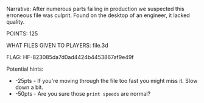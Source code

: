 Narrative:
After numerous parts failing in production we suspected this erroneous file was culprit. Found on the 
desktop of an engineer, it lacked quality.

POINTS:
125

WHAT FILES GIVEN TO PLAYERS:
file.3d

FLAG:
HF-823085da7d0ad4424b4453867af9e49f

Potential hints:
- -25pts - If you're moving through the file too fast you might miss it. Slow down a bit.
- -50pts - Are you sure those `print speeds` are normal?
